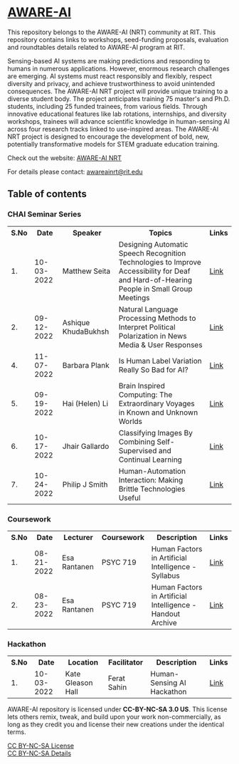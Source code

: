 # [AWARE-AI](https://www.rit.edu/nrtai/)
This repository belongs to the AWARE-AI (NRT) community at RIT. This repository contains links to workshops, seed-funding proposals, evaluation and roundtables details related to AWARE-AI program at RIT.

Sensing-based AI systems are making predictions and responding to humans in numerous applications. However, enormous research challenges are emerging. AI systems must react responsibly and flexibly, respect diversity and privacy, and achieve trustworthiness to avoid unintended consequences. The AWARE-AI NRT project will provide unique training to a diverse student body. The project anticipates training 75 master's and Ph.D. students, including 25 funded trainees, from various fields. Through innovative educational features like lab rotations, internships, and diversity workshops, trainees will advance scientific knowledge in human-sensing AI across four research tracks linked to use-inspired areas. The AWARE-AI NRT project is designed to encourage the development of bold, new, potentially transformative models for STEM graduate education training.

Check out the website:  [AWARE-AI NRT](https://www.rit.edu/nrtai/) <br />

For details please contact: <awareainrt@rit.edu>

## Table of contents

### CHAI Seminar Series

<table>
  <tr>
    <th>S.No</th>
    <th>Date</th>
    <th>Speaker</th>
    <th>Topics</th>
    <th>Links</th>
  </tr>
  <tr>
    <td>1.</td>
    <td>10-03-2022</td>
    <td>Matthew Seita</td>
    <td>Designing Automatic Speech Recognition Technologies to Improve Accessibility for Deaf and Hard-of-Hearing People in Small Group Meetings</td>
    <td><a href="https://github.com/sm3533/AWARE-AI/blob/main/Materials%20Archive/CHAI%20Seminar/AWAREAI_%5BCHAI%20Revised-M.Seita%5D_1022.pdf">Link</a></td>
  </tr>
  <tr>
    <td>2.</td>
    <td>09-12-2022</td>
    <td>Ashique KhudaBukhsh</td>
    <td>Natural Language Processing Methods to Interpret Political Polarization in News Media & User Responses</td>
    <td><a href="https://github.com/sm3533/AWARE-AI/blob/a6c0558b49d61f58fd1039e9d83ccb0f066a0eaa/Materials%20Archive/CHAI%20Seminar/AWAREAI_%5BCHAI-A.Khudabukhsh%5D_0922.pdf">Link</a></td>
  </tr>
  <tr>
    <td>4.</td>
    <td>11-07-2022</td>
    <td>Barbara Plank</td>
    <td>Is Human Label Variation Really So Bad for AI?</td>
    <td><a href="https://github.com/sm3533/AWARE-AI/blob/d59aeb50e6bc98495082bfc044318db926b53803/Materials%20Archive/CHAI%20Seminar/AWAREAI_%5BCHAI-B.Plank%5D_1122.pdf">Link</a></td>
  </tr>
  <tr>
    <td>5.</td>
    <td>09-19-2022</td>
    <td>Hai (Helen) Li</td>
    <td>Brain Inspired Computing: The Extraordinary Voyages in Known and Unknown Worlds</td>
    <td><a href="https://github.com/sm3533/AWARE-AI/blob/d59aeb50e6bc98495082bfc044318db926b53803/Materials%20Archive/CHAI%20Seminar/AWAREAI_%5BCHAI-Hai(Helen).Li%5D_0922.pdf">Link</a></td>
  </tr>
  <tr>
    <td>6.</td>
    <td>10-17-2022</td>
    <td> Jhair Gallardo</td>
    <td>Classifying Images By Combining Self-Supervised and Continual Learning</td>
    <td><a href="https://github.com/sm3533/AWARE-AI/blob/d59aeb50e6bc98495082bfc044318db926b53803/Materials%20Archive/CHAI%20Seminar/AWAREAI_%5BCHAI-J.Gallardo%5D_1022.pdf">Link</a></td>
  </tr>
  <tr>
    <td>7.</td>
    <td>10-24-2022</td>
    <td>Philip J Smith</td>
    <td>Human-Automation Interaction: Making Brittle Technologies Useful</td>
    <td><a href="https://github.com/sm3533/AWARE-AI/blob/d59aeb50e6bc98495082bfc044318db926b53803/Materials%20Archive/CHAI%20Seminar/AWAREAI_%5BCHAI-P.J.Smith%5D_1022.pdf">Link</a></td>
  </tr>
</table>

### Coursework

<table>
  <tr>
    <th>S.No</th>
    <th>Date</th>
    <th>Lecturer</th>
    <th>Coursework</th>
    <th>Description</th>
    <th>Links</th>
  </tr>

   <tr>
    <td>1.</td>
    <td>08-21-2022</td>
    <td>Esa Rantanen</td>
    <td>PSYC 719</td>
    <td>Human Factors in Artificial Intelligence - Syllabus</td>
    <td><a href="https://github.com/sm3533/AWARE-AI/blob/8c3d69438a9c5fe4d13ab8f77e1cb8202aa10ad7/Materials%20Archive/Coursework/AWAREAI_%5BPSYC%20719%20Syllabus%5D_0822.pdf">Link</a></td>
  </tr>

  <tr>
    <td>2.</td>
    <td>08-23-2022</td>
    <td>Esa Rantanen</td>
    <td>PSYC 719</td>
    <td>Human Factors in Artificial Intelligence - Handout Archive</td>
    <td><a href="https://github.com/sm3533/AWARE-AI/blob/8c3d69438a9c5fe4d13ab8f77e1cb8202aa10ad7/Materials%20Archive/Coursework/AWAREAI_%5BPSYC%20719%20Handout%20Archive%5D_0822.pdf">Link</a></td>
  </tr>
  </table>


### Hackathon

<table>
  <tr>
    <th>S.No</th>
    <th>Date</th>
    <th>Location</th>
    <th>Facilitator</th>
    <th>Description</th>
    <th>Links</th>
  </tr>

   <tr>
    <td>1.</td>
    <td>10-03-2022</td>
    <td>Kate Gleason Hall</td>
    <td>Ferat Sahin</td>
    <td>Human-Sensing AI Hackathon</td>
    <td><a href="https://github.com/sm3533/AWARE-AI/blob/6d9f867f5f2100cb19d48b7696e32977717712b1/Materials%20Archive/Hackathon/AWAREAI_%5BHumanSensingAI%20by%20F.Sahin%5D_1022.PNG">Link</a></td>
  </tr>
  </table>



AWARE-AI repository is licensed under **CC-BY-NC-SA 3.0 US**. This license lets others remix, tweak, and build upon your work non-commercially, as long as they credit you and license their new creations under the identical terms.

[CC BY-NC-SA License](https://creativecommons.org/licenses/by-nc-sa/3.0/) <br /> 
[CC BY-NC-SA Details](https://creativecommons.org/licenses/by-nc-sa/3.0/legalcode)
